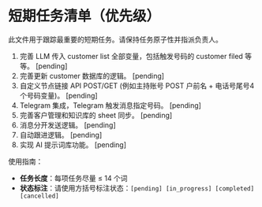 # 短期任务清单（优先级）

此文件用于跟踪最重要的短期任务。请保持任务原子性并指派负责人。

1. 完善 LLM 传入 customer list 全部变量，包括触发号码的 customer filed 等等。 [pending]
2. 完善更新 customer 数据库的逻辑。 [pending]
3. 自定义节点链接 API POST/GET (例如主持账号 POST 户前名 + 电话号尾号4个号码变量)。 [pending]
4. Telegram 集成，Telegram 触发消息指定号码。 [pending]
5. 完善客户管理和知识库的 sheet 同步。 [pending]
6. 消息分开发送逻辑。 [pending]
7. 自动跟进逻辑。 [pending]
8. 实现 AI 提示词库功能。 [pending]

使用指南：
- **任务长度**：每项任务尽量 ≤ 14 个词
- **状态标注**：请使用方括号标注状态：`[pending] [in_progress] [completed] [cancelled]`



